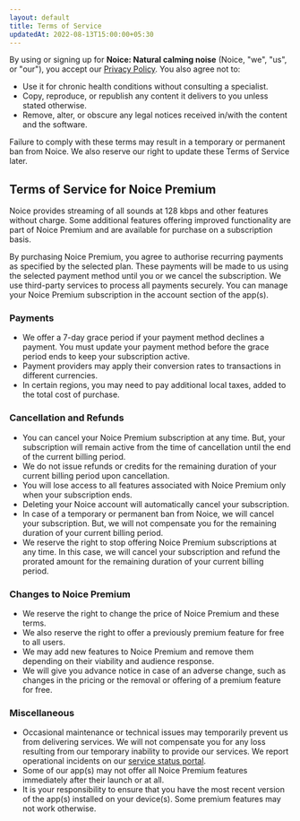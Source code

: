 ```yaml
---
layout: default
title: Terms of Service
updatedAt: 2022-08-13T15:00:00+05:30
---
```


By using or signing up for **Noice: Natural calming noise** (Noice, "we", "us",
or "our"), you accept our [Privacy Policy](/privacy-policy). You also agree not
to:

- Use it for chronic health conditions without consulting a specialist.
- Copy, reproduce, or republish any content it delivers to you unless stated
  otherwise.
- Remove, alter, or obscure any legal notices received in/with the content and
  the software.

Failure to comply with these terms may result in a temporary or permanent ban
from Noice. We also reserve our right to update these Terms of Service later.

## Terms of Service for Noice Premium

Noice provides streaming of all sounds at 128 kbps and other features without
charge. Some additional features offering improved functionality are part of
Noice Premium and are available for purchase on a subscription basis.

By purchasing Noice Premium, you agree to authorise recurring payments as
specified by the selected plan. These payments will be made to us using the
selected payment method until you or we cancel the subscription. We use
third-party services to process all payments securely. You can manage your Noice
Premium subscription in the account section of the app(s).

### Payments

- We offer a 7-day grace period if your payment method declines a payment. You
  must update your payment method before the grace period ends to keep your
  subscription active.
- Payment providers may apply their conversion rates to transactions in
  different currencies.
- In certain regions, you may need to pay additional local taxes, added to the
  total cost of purchase.

### Cancellation and Refunds

- You can cancel your Noice Premium subscription at any time. But, your
  subscription will remain active from the time of cancellation until the end of
  the current billing period.
- We do not issue refunds or credits for the remaining duration of your current
  billing period upon cancellation.
- You will lose access to all features associated with Noice Premium only when
  your subscription ends.
- Deleting your Noice account will automatically cancel your subscription.
- In case of a temporary or permanent ban from Noice, we will cancel your
  subscription. But, we will not compensate you for the remaining duration of
  your current billing period.
- We reserve the right to stop offering Noice Premium subscriptions at any time.
  In this case, we will cancel your subscription and refund the prorated amount
  for the remaining duration of your current billing period.

### Changes to Noice Premium

- We reserve the right to change the price of Noice Premium and these terms.
- We also reserve the right to offer a previously premium feature for free to
  all users.
- We may add new features to Noice Premium and remove them depending on their
  viability and audience response.
- We will give you advance notice in case of an adverse change, such as changes
  in the pricing or the removal or offering of a premium feature for free.

### Miscellaneous

- Occasional maintenance or technical issues may temporarily prevent us from
  delivering services. We will not compensate you for any loss resulting from
  our temporary inability to provide our services. We report operational
  incidents on our [service status portal](https://status.trynoice.com).
- Some of our app(s) may not offer all Noice Premium features immediately after
  their launch or at all.
- It is your responsibility to ensure that you have the most recent version of
  the app(s) installed on your device(s). Some premium features may not work
  otherwise.
